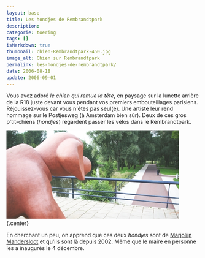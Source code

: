 ```yaml
---
layout: base
title: Les hondjes de Rembrandtpark
description: 
categorie: toering
tags: []
isMarkdown: true
thumbnail: chien-Rembrandtpark-450.jpg
image_alt: Chien sur Rembrandtpark
permalink: les-hondjes-de-rembrandtpark/
date: 2006-08-18
update: 2006-09-01
---
```




Vous avez adoré *le chien qui remue la tête*, en paysage sur la lunette arrière de la R18 juste devant vous pendant vos premiers embouteillages parisiens. Réjouissez-vous car vous n'êtes pas seul(e). Une artiste leur rend hommage sur le Postjesweg (à Amsterdam bien sûr). Deux de ces gros p'tit-chiens (*hondjes*) regardent passer les vélos dans le Rembrandtpark.

![Chien sur Rembrandtpark](chien-Rembrandtpark-450.jpg){.center}

En cherchant un peu, on apprend que ces deux *hondjes* sont de [Marjolijn Mandersloot](http://www.marjolijnmandersloot.nl) et qu'ils sont là depuis 2002. Même que le maire en personne les a inaugurés le 4 décembre.

<!-- post notes:
http://www.artkitchen.nl/_private/more_mandersloot.htm
--->
